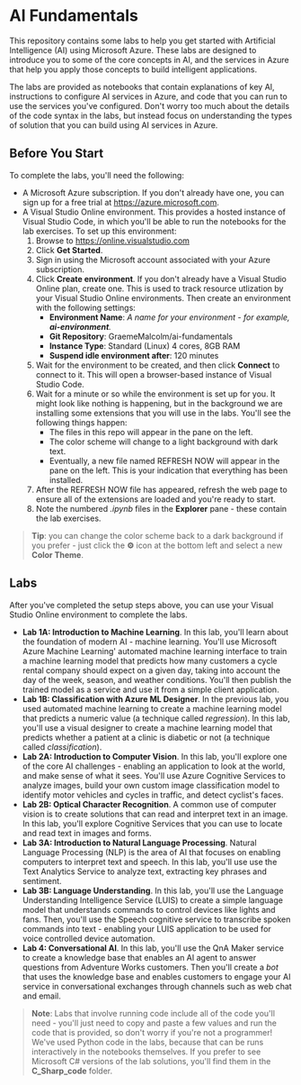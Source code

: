 # AI Fundamentals

This repository contains some labs to help you get started with Artificial Intelligence (AI) using Microsoft Azure. These labs are designed to introduce you to some of the core concepts in AI, and the services in Azure that help you apply those concepts to build intelligent applications.

The labs are provided as notebooks that contain explanations of key AI, instructions to configure AI services in Azure, and code that you can run to use the services you've configured. Don't worry too much about the details of the code syntax in the labs, but instead focus on understanding the types of solution that you can build using AI services in Azure.

## Before You Start

To complete the labs, you'll need the following:

- A Microsoft Azure subscription. If you don't already have one, you can sign up for a free trial at <a href ='https://azure.microsoft.com' target='_blank'>https://azure.microsoft.com</a>.
- A Visual Studio Online environment. This provides a hosted instance of Visual Studio Code, in which you'll be able to run the notebooks for the lab exercises. To set up this environment:
    1. Browse to <a href ='https://online.visualstudio.com' target='_blank'>https://online.visualstudio.com</a>
    2. Click **Get Started**.
    3. Sign in using the Microsoft account associated with your Azure subscription.
    4. Click **Create environment**. If you don't already have a Visual Studio Online plan, create one. This is used to track resource utlization by your Visual Studio Online environments. Then create an environment with the following settings:
        - **Environment Name**: *A name for your environment - for example, **ai-environment**.*
        - **Git Repository**: GraemeMalcolm/ai-fundamentals
        - **Instance Type**: Standard (Linux) 4 cores, 8GB RAM
        - **Suspend idle environment after**: 120 minutes
    5. Wait for the environment to be created, and then click **Connect** to connect to it. This will open a browser-based instance of Visual Studio Code.
    6. Wait for a minute or so while the environment is set up for you. It might look like nothing is happening, but in the background we are installing some extensions that you will use in the labs. You'll see the following things happen:
        - The files in this repo will appear in the pane on the left.
        - The color scheme will change to a light background with dark text.
        - Eventually, a new file named REFRESH NOW will appear in the pane on the left. This is your indication that everything has been installed.
    7. After the REFRESH NOW file has appeared, refresh the web page to ensure all of the extensions are loaded and you're ready to start.
    8. Note the numbered *.ipynb* files in the **Explorer** pane - these contain the lab exercises.

> **Tip**: you can change the color scheme back to a dark background if you prefer - just click the **&#9881;** icon at the bottom left and select a new **Color Theme**.

## Labs

After you've completed the setup steps above, you can use your Visual Studio Online environment to complete the labs.

- **Lab 1A: Introduction to Machine Learning**. In this lab, you'll learn about the foundation of modern AI - machine learning. You'll use Microsoft Azure Machine Learning' automated machine learning interface to train a machine learning model that predicts how many customers a cycle rental company should expect on a given day, taking into account the day of the week, season, and weather conditions. You'll then publish the trained model as a service and use it from a simple client application.
- **Lab 1B: Classification with Azure ML Designer**. In the previous lab, you used automated machine learning to create a machine learning model that predicts a numeric value (a technique called *regression*). In this lab, you'll use a visual designer to create a machine learning model that predicts whether a patient at a clinic is diabetic or not (a technique called *classification*).
- **Lab 2A: Introduction to Computer Vision**. In this lab, you'll explore one of the core AI challenges - enabling an application to look at the world, and make sense of what it sees. You'll use Azure Cognitive Services to analyze images, build your own custom image classification model to identify motor vehicles and cycles in traffic, and detect cyclist's faces.
- **Lab 2B: Optical Character Recognition**. A common use of computer vision is to create solutions that can read and interpret text in an image. In this lab, you'll explore Cognitive Services that you can use to locate and read text in images and forms.
- **Lab 3A: Introduction to Natural Language Processing**. Natural Language Processing (NLP) is the area of AI that focuses on enabling computers to interpret text and speech. In this lab, you'll use use the Text Analytics Service to analyze text, extracting key phrases and sentiment.
- **Lab 3B: Language Understanding**. In this lab, you'll use the Language Understanding Intelligence Service (LUIS) to create a simple language model that understands commands to control devices like lights and fans. Then, you'll use the Speech cognitive service to transcribe spoken commands into text - enabling your LUIS application to be used for voice controlled device automation.
- **Lab 4: Conversational AI**. In this lab, you'll use the QnA Maker service to create a knowledge base that enables an AI agent to answer questions from Adventure Works customers. Then you'll create a *bot* that uses the knowledge base and enables customers to engage your AI service in conversational exchanges through channels such as web chat and email.

> **Note**: Labs that involve running code include all of the code you'll need - you'll just need to copy and paste a few values and run the code that is provided, so don't worry if you're not a programmer! We've used Python code in the labs, because that can be runs interactively in the notebooks themselves. If you prefer to see Microsoft C# versions of the lab solutions, you'll find them in the **C_Sharp_code** folder.